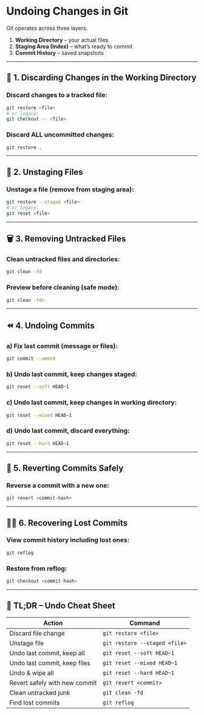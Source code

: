 # Undoing Changes in Git

Git operates across three layers:
1. **Working Directory** – your actual files
2. **Staging Area (Index)** – what’s ready to commit
3. **Commit History** – saved snapshots

---

## 🔧 1. Discarding Changes in the Working Directory

### Discard changes to a tracked file:
```bash
git restore <file>
# or legacy:
git checkout -- <file>
```

### Discard ALL uncommitted changes:
```bash
git restore .
```

---

## 🧼 2. Unstaging Files

### Unstage a file (remove from staging area):
```bash
git restore --staged <file>
# or legacy:
git reset <file>
```

---

## 🗑️ 3. Removing Untracked Files

### Clean untracked files and directories:
```bash
git clean -fd
```

### Preview before cleaning (safe mode):
```bash
git clean -fdn
```

---

## ⏪ 4. Undoing Commits

### a) Fix last commit (message or files):
```bash
git commit --amend
```

### b) Undo last commit, keep changes staged:
```bash
git reset --soft HEAD~1
```

### c) Undo last commit, keep changes in working directory:
```bash
git reset --mixed HEAD~1
```

### d) Undo last commit, discard everything:
```bash
git reset --hard HEAD~1
```

---

## 🧨 5. Reverting Commits Safely

### Reverse a commit with a new one:
```bash
git revert <commit-hash>
```

---

## 🧙‍♂️ 6. Recovering Lost Commits

### View commit history including lost ones:
```bash
git reflog
```

### Restore from reflog:
```bash
git checkout <commit-hash>
```

---

## 🧠 TL;DR – Undo Cheat Sheet

| **Action**                    | **Command**                        |
|------------------------------|------------------------------------|
| Discard file change          | `git restore <file>`               |
| Unstage file                 | `git restore --staged <file>`      |
| Undo last commit, keep all   | `git reset --soft HEAD~1`          |
| Undo last commit, keep files | `git reset --mixed HEAD~1`         |
| Undo & wipe all              | `git reset --hard HEAD~1`          |
| Revert safely with new commit| `git revert <commit>`              |
| Clean untracked junk         | `git clean -fd`                    |
| Find lost commits            | `git reflog`                       |